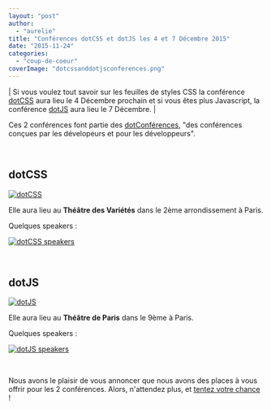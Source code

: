 ```yaml
---
layout: "post"
author: 
  - "aurelie"
title: "Conférences dotCSS et dotJS les 4 et 7 Décembre 2015"
date: "2015-11-24"
categories: 
  - "coup-de-coeur"
coverImage: "dotcssanddotjsconferences.png"
---
```


| Si vous voulez tout savoir sur les feuilles de styles CSS la conférence [dotCSS](http://www.dotcss.io/) aura lieu le 4 Décembre prochain et si vous êtes plus Javascript, la conférence [dotJS](http://www.dotjs.io/) aura lieu le 7 Décembre. |

Ces 2 conférences font partie des [dotConférences,](http://www.dotconferences.eu/) "des conférences conçues par les dévelopeurs et pour les développeurs".

 

## dotCSS

[![dotCSS](/assets/2015/11/2015-11-24-dotcss-et-dotjs/dotcss-300x145.png)](/assets/2015/11/2015-11-24-dotcss-et-dotjs/dotcss.png)

Elle aura lieu au **Théâtre des Variétés** dans le 2ème arrondissement à Paris.

Quelques speakers :

[![dotCSS speakers](/assets/2015/11/2015-11-24-dotcss-et-dotjs/dotcss_speakers-1024x537.png)](/assets/2015/11/2015-11-24-dotcss-et-dotjs/dotcss_speakers.png)

 

## dotJS

[![dotJS](/assets/2015/11/2015-11-24-dotcss-et-dotjs/CT7-Sl5WIAANulk-300x145.png)](/assets/2015/11/2015-11-24-dotcss-et-dotjs/CT7-Sl5WIAANulk.png)

Elle aura lieu au **Théâtre de Paris** dans le 9ème à Paris.

Quelques speakers :

[![dotJS speakers](/assets/2015/11/2015-11-24-dotcss-et-dotjs/dotjs_speakers.png)](/assets/2015/11/2015-11-24-dotcss-et-dotjs/dotjs_speakers.png)

 

Nous avons le plaisir de vous annoncer que nous avons des places à vous offrir pour les 2 conférences. Alors, n'attendez plus, et [tentez votre chance](https://docs.google.com/forms/d/19di8JlmWDewlwX_i7hVqmGBLqYKfPl5WYeqlGYxWr3M/viewform) !
